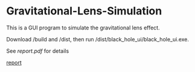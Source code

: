 # Gravitational-Lens-Simulation

This is a GUI program to simulate the gravitational lens effect. 

Download /build and /dist, then run /dist/black_hole_ui/black_hole_ui.exe.

See *report.pdf* for details

[report](https://github.com/jingxuxie/Gravitational-Lens-Simulation/blob/master/report.pdf)
